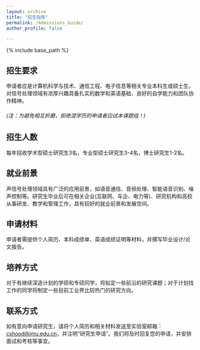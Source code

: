 ```yaml
---
layout: archive
title: "招生指南"
permalink: /Admissions_Guide/
author_profile: false

---
```


{% include base_path %}



## 招生要求

申请者应是计算机科学与技术、通信工程、电子信息等相关专业本科生或硕士生，对信号处理领域有浓厚兴趣具备扎实的数学和英语基础、良好的自学能力和团队协作精神。

######  *(注：为避免相互折磨，拒绝混学历的申请者应试本课题组！)*

## 招生人数

每年招收学术型硕士研究生3名，专业型硕士研究生3-4名，博士研究生1-2名。

## 就业前景

声信号处理领域具有广泛的应用前景，如语音通信、音频处理、智能语音识别、噪声控制等。研究生毕业后可在相关企业(互联网、车企、电力等)、研究机构和高校从事研发、教学和管理工作，具有较好的就业前景和发展空间。

## 申请材料

申请者需提供个人简历、本科成绩单、英语成绩证明等材料，并撰写毕业设计/论文报告。

## 培养方式

对于有继续深造计划的学硕和专硕同学，将拟定一些前沿的研究课题；对于计划找工作的同学将制定一些目前工业界比较热门的研究方向。


## 联系方式

如有意向申请研究生，请将个人简历和相关材料发送至实验室邮箱：<span style='color: blue;'>cshood@imu.edu.cn</span>，并注明“研究生申请”。我们将及时回复您的申请，并安排面试和考核等事宜。



